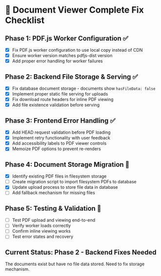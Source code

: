 # 📑 Document Viewer Complete Fix Checklist

## Phase 1: PDF.js Worker Configuration ✅
- [x] Fix PDF.js worker configuration to use local copy instead of CDN
- [x] Ensure worker version matches pdfjs-dist version
- [x] Add proper error handling for worker failures

## Phase 2: Backend File Storage & Serving ✅
- [x] Fix database document storage - documents show `hasFileData: false`
- [x] Implement proper static file serving for uploads
- [x] Fix download route headers for inline PDF viewing
- [x] Add file existence validation before serving

## Phase 3: Frontend Error Handling ✅
- [x] Add HEAD request validation before PDF loading
- [x] Implement retry functionality with user feedback
- [x] Add accessibility labels to PDF viewer controls
- [x] Memoize PDF options to prevent re-renders

## Phase 4: Document Storage Migration 🔄
- [x] Identify existing PDF files in filesystem storage
- [ ] Create migration script to import filesystem PDFs to database
- [x] Update upload process to store file data in database
- [ ] Add fallback mechanism for missing files

## Phase 5: Testing & Validation 🔄
- [ ] Test PDF upload and viewing end-to-end
- [ ] Verify worker loads correctly
- [ ] Confirm inline viewing works
- [ ] Test error states and recovery

## Current Status: Phase 2 - Backend Fixes Needed
The documents exist but have no file data stored. Need to fix storage mechanism.